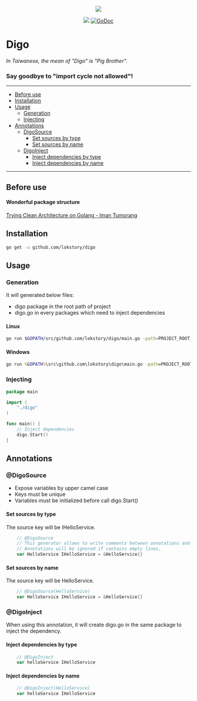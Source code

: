 <p align="center"><img src="https://raw.githubusercontent.com/lokstory/digo/master/digo.png"></p>

<p align="center">
  <a href="https://goreportcard.com/report/github.com/lokstory/digo"><img src="https://goreportcard.com/badge/github.com/lokstory/digo"></a>
  <a href="https://godoc.org/github.com/lokstory/digo"><img src="https://godoc.org/github.com/lokstory/digo?status.svg" alt="GoDoc"></a>
</p>

# Digo

*In Taiwanese, the mean of "Digo" is "Pig Brother".*

### Say goodbye to "import cycle not allowed"!

-------------------------

* [Before use](#before-use)
* [Installation](#installation)
* [Usage](#usage)
    * [Generation](#generation)
    * [Injecting](#injecting)
* [Annotations](#annotations)
    * [DigoSource](#digosource)
        * [Set sources by type](#set-sources-by-type)
        * [Set sources by name](#set-sources-by-name)
    * [DigoInject](#digoinject)
        * [Inject dependencies by type](#inject-dependencies-by-type)
        * [Inject dependencies by name](#inject-dependencies-by-name)        

-------------------------

## Before use

#### Wonderful package structure

[Trying Clean Architecture on Golang - Iman Tumorang](https://hackernoon.com/golang-clean-archithecture-efd6d7c43047)


## Installation

```bash
go get -u github.com/lokstory/digo
```

## Usage

### Generation

It will generated below files:
* digo package in the root path of project
* digo.go in every packages which need to inject dependencies

#### Linux

```bash
go run $GOPATH/src/github.com/lokstory/digo/main.go -path=PROJECT_ROOT_PATH
```

#### Windows

```cmd
go run %GOPATH%\src\github.com\lokstory\digo\main.go -path=PROJECT_ROOT_PATH
```

### Injecting

```go
package main

import (
	"./digo"
)

func main() {
    // Inject dependencies
    digo.Start()
}
```

## Annotations

### @DigoSource

* Expose variables by upper camel case
* Keys must be unique
* Variables must be initialized before call digo.Start()

#### Set sources by type

The source key will be IHelloService.

```go
    // @DigoSource
    // This generator allows to write comments between annotations and variables.
    // Annotations will be ignored if contains empty lines.
    var HelloService IHelloService = &HelloService{}
```

#### Set sources by name

The source key will be HelloService.

```go
    // @DigoSource(HelloService)
    var HelloService IHelloService = &HelloService{}
```    
    
    
### @DigoInject

When using this annotation,
it will create digo.go in the same package to inject the dependency.


#### Inject dependencies by type

```go
    // @DigoInject
    var helloService IHelloService
```

#### Inject dependencies by name

```go
    // @DigoInject(HelloService)
    var helloService IHelloService
```    
